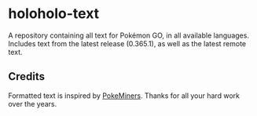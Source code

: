 # holoholo-text
A repository containing all text for Pokémon GO, in all available languages.  
Includes text from the latest release (0.365.1), as well as the latest remote text.

## Credits
Formatted text is inspired by [PokeMiners](https://github.com/PokeMiners). Thanks for all your hard work over the years.